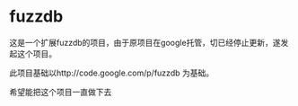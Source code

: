 fuzzdb
========================
这是一个扩展fuzzdb的项目，由于原项目在google托管，切已经停止更新，遂发起这个项目。

此项目基础以http://code.google.com/p/fuzzdb 为基础。

希望能把这个项目一直做下去

